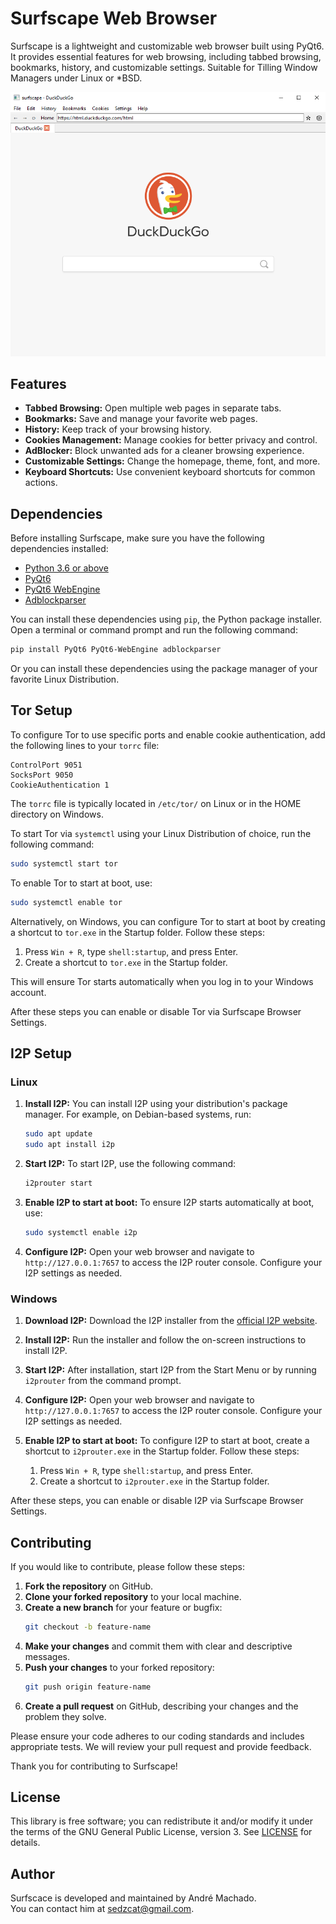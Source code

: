 # Surfscape Web Browser

Surfscape is a lightweight and customizable web browser built using PyQt6. It provides essential features for web browsing, including tabbed browsing, bookmarks, history, and customizable settings. Suitable for Tilling Window Managers under Linux or *BSD.

![Surfscape Web Browser](https://raw.githubusercontent.com/machaddr/surfscape/main/screenshots/browser.png)

## Features

- **Tabbed Browsing:** Open multiple web pages in separate tabs.
- **Bookmarks:** Save and manage your favorite web pages.
- **History:** Keep track of your browsing history.
- **Cookies Management:** Manage cookies for better privacy and control.
- **AdBlocker:** Block unwanted ads for a cleaner browsing experience.
- **Customizable Settings:** Change the homepage, theme, font, and more.
- **Keyboard Shortcuts:** Use convenient keyboard shortcuts for common actions.

## Dependencies

Before installing Surfscape, make sure you have the following dependencies installed:

- [Python 3.6 or above](https://www.python.org/downloads/)
- [PyQt6](https://pypi.org/project/PyQt6/)
- [PyQt6 WebEngine](https://pypi.org/project/PyQt6-WebEngine/)
- [Adblockparser](https://pypi.org/project/adblockparser/)

You can install these dependencies using `pip`, the Python package installer. Open a terminal or command prompt and run the following command:

```bash
pip install PyQt6 PyQt6-WebEngine adblockparser
```

Or you can install these dependencies using the package manager of your favorite Linux Distribution.

## Tor Setup

To configure Tor to use specific ports and enable cookie authentication, add the following lines to your `torrc` file:

```
ControlPort 9051
SocksPort 9050
CookieAuthentication 1
```

The `torrc` file is typically located in `/etc/tor/` on Linux or in the HOME directory on Windows.

To start Tor via `systemctl` using your Linux Distribution of choice, run the following command:

```bash
sudo systemctl start tor
```

To enable Tor to start at boot, use:

```bash
sudo systemctl enable tor
```

Alternatively, on Windows, you can configure Tor to start at boot by creating a shortcut to `tor.exe` in the Startup folder. Follow these steps:

1. Press `Win + R`, type `shell:startup`, and press Enter.
2. Create a shortcut to `tor.exe` in the Startup folder.

This will ensure Tor starts automatically when you log in to your Windows account.

After these steps you can enable or disable Tor via Surfscape Browser Settings.

## I2P Setup

### Linux

1. **Install I2P:**
    You can install I2P using your distribution's package manager. For example, on Debian-based systems, run:
    ```bash
    sudo apt update
    sudo apt install i2p
    ```

2. **Start I2P:**
    To start I2P, use the following command:
    ```bash
    i2prouter start
    ```

3. **Enable I2P to start at boot:**
    To ensure I2P starts automatically at boot, use:
    ```bash
    sudo systemctl enable i2p
    ```

4. **Configure I2P:**
    Open your web browser and navigate to `http://127.0.0.1:7657` to access the I2P router console. Configure your I2P settings as needed.

### Windows

1. **Download I2P:**
    Download the I2P installer from the [official I2P website](https://geti2p.net/en/download).

2. **Install I2P:**
    Run the installer and follow the on-screen instructions to install I2P.

3. **Start I2P:**
    After installation, start I2P from the Start Menu or by running `i2prouter` from the command prompt.

4. **Configure I2P:**
    Open your web browser and navigate to `http://127.0.0.1:7657` to access the I2P router console. Configure your I2P settings as needed.

5. **Enable I2P to start at boot:**
    To configure I2P to start at boot, create a shortcut to `i2prouter.exe` in the Startup folder. Follow these steps:
    1. Press `Win + R`, type `shell:startup`, and press Enter.
    2. Create a shortcut to `i2prouter.exe` in the Startup folder.

After these steps, you can enable or disable I2P via Surfscape Browser Settings.

## Contributing

If you would like to contribute, please follow these steps:

1. **Fork the repository** on GitHub.
2. **Clone your forked repository** to your local machine.
3. **Create a new branch** for your feature or bugfix:
    ```bash
    git checkout -b feature-name
    ```
4. **Make your changes** and commit them with clear and descriptive messages.
5. **Push your changes** to your forked repository:
    ```bash
    git push origin feature-name
    ```
6. **Create a pull request** on GitHub, describing your changes and the problem they solve.

Please ensure your code adheres to our coding standards and includes appropriate tests. We will review your pull request and provide feedback.

Thank you for contributing to Surfscape!

## License
This library is free software; you can redistribute it and/or modify it under
the terms of the GNU General Public License, version 3. See [LICENSE](LICENSE) for details.

## Author
Surfscace is developed and maintained by André Machado. <br />You can contact him at sedzcat@gmail.com.
